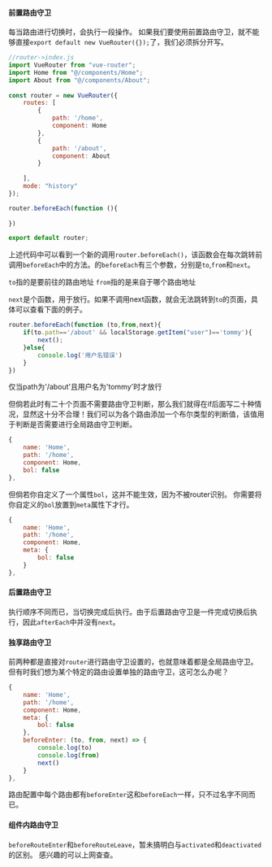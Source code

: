 #### 前置路由守卫
每当路由进行切换时，会执行一段操作。
如果我们要使用前置路由守卫，就不能够直接`export default new VueRouter({});`了，我们必须拆分开写。

```js
//router->index.js
import VueRouter from "vue-router";  
import Home from "@/components/Home";  
import About from "@/components/About";  
  
const router = new VueRouter({  
    routes: [  
        {  
            path: '/home',  
			component: Home  
		},  
		{  
            path: '/about',  
			component: About  
		}  
    
	],  
	mode: "history"  
});

router.beforeEach(function (){  
      
})

export default router;
```

上述代码中可以看到一个新的调用`router.beforeEach()`，该函数会在每次跳转前调用`beforeEach`中的方法。的`beforeEach`有三个参数，分别是`to`,`from`和`next`。

`to`指的是要前往的路由地址
`from`指的是来自于哪个路由地址

`next`是个函数，用于放行。如果不调用next函数，就会无法跳转到`to`的页面，具体可以查看下面的例子。

```js
router.beforeEach(function (to,from,next){  
    if(to.path=='/about' && localStorage.getItem("user")=='tommy'){  
        next();  
	}else{  
        console.log('用户名错误')  
    }  
})
```
仅当path为'/about'且用户名为'tommy'时才放行

但倘若此时有二十个页面不需要路由守卫判断，那么我们就得在if后面写二十种情况，显然这十分不合理！我们可以为各个路由添加一个布尔类型的判断值，该值用于判断是否需要进行全局路由守卫判断。

```js
{  
    name: 'Home',  
	path: '/home',  
	component: Home,  
	bol: false  
},
```

但倘若你自定义了一个属性`bol`，这并不能生效，因为不被router识别。
你需要将你自定义的`bol`放置到`meta`属性下才行。

```js
{  
    name: 'Home',  
	path: '/home',  
	component: Home,  
	meta: {
		bol: false
	} 
},
```

#### 后置路由守卫
执行顺序不同而已，当切换完成后执行。由于后置路由守卫是一件完成切换后执行，因此`afterEach`中并没有`next`。

#### 独享路由守卫
前两种都是直接对`router`进行路由守卫设置的，也就意味着都是全局路由守卫。
但有时我们想为某个特定的路由设置单独的路由守卫，这可怎么办呢？

```js
{  
    name: 'Home',  
	path: '/home',  
	component: Home,  
	meta: {  
        bol: false  
	},  
	beforeEnter: (to, from, next) => {  
        console.log(to)  
        console.log(from)  
        next()  
    }  
},
```

路由配置中每个路由都有`beforeEnter`这和`beforeEach`一样，只不过名字不同而已。

#### 组件内路由守卫
`beforeRouteEnter`和`beforeRouteLeave`，暂未搞明白与`activated`和`deactivated`的区别。
感兴趣的可以上网查查。